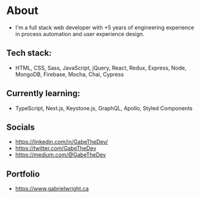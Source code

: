 # About
- I'm a full stack web developer with +5 years of engineering experience in process automation and user experience design.

## Tech stack:
- HTML, CSS, Sass, JavaScript, jQuery, React, Redux, Express, Node, MongoDB, Firebase, Mocha, Chai, Cypress

## Currently learning:
- TypeScript, Next.js, Keystone.js, GraphQL, Apollo, Styled Components

## Socials
- https://linkedin.com/in/GabeTheDev/
- https://twitter.com/GabeTheDev
- https://medium.com/@GabeTheDev

## Portfolio
- https://www.gabrielwright.ca





<!---
gabrielwright1/gabrielwright1 is a ✨ special ✨ repository because its `README.md` (this file) appears on your GitHub profile.
You can click the Preview link to take a look at your changes.
--->
